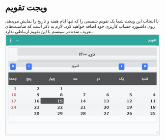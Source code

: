 # ویجت تقویم  
 
با انتخاب این ویجت شما یک تقویم شمسی را که تنها ایام هفته و تاریخ را نمایش می‌دهد، روی داشبورد حساب کاربری خود اضافه خواهید کرد. لازم به ذکر است که مناسبت‌های تعریف شده در سیستم با این تقویم ارتباطی ندارد.
![](Calendar.jpg)
